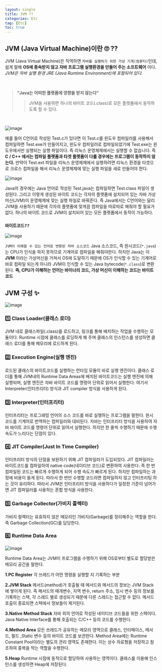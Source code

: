 ```yaml
---
layout: single
title: JVM ??
categories: Etc
tag: [Etc]
toc: true
---
```


## JVM (Java Virtual Machine)이란 🙄 ??

JVM (Java Virtual Machine)은 직역하면 `자바를 실행하기 위한 가상 기계(컴퓨터)`인데, 쉽게 말해 **OS에 종속받지 않고 자바 프로그램 실행환경을 만들어 주는 소프트웨어** 이다.
_JVM은 자바 실행 환경 JRE (Java Runtime Environment)에 포함되어 있다._

<br>

> **<q>Java는 어떠한 플랫폼에 영향을 받지 않는다</q>**
>
> > JVM을 사용하면 하나의 바이트 코드(.class)로 모든 플랫폼에서 동작하도록 할 수 있다.

<br>

![image](https://github.com/kimjaebeom98/Springboot-JPA-Blog/assets/87630540/0dfe09fb-d67e-4415-9aaf-88c1d846ec8b)

예를 들어 C언어로 작성된 Test.c가 있다면 이 Test.c를 윈도우 컴파일러를 사용해서 컴파일하면 Test.exe가 만들어지고, 윈도우 컴파일러로 컴파일되었기에 Test.exe는 윈도우에서만 실행되는 실행 파일이다. 즉 리눅스 운영체제에서는 실행할 수 없습니다. 즉 **C / C++ 에서는 컴파일 플랫폼과 타겟 플랫폼이 다를 경우에는 프로그램이 동작하지 않는다.** 만약이 Test.ext 파일을 리눅스 운영체제에서 실행하려면 리눅스 환경을 타겟으로 크로스 컴파일을 해서 리눅스 운영체제에 맞는 실행 파일을 새로 만들어야 한다.

![image](https://github.com/kimjaebeom98/Springboot-JPA-Blog/assets/87630540/cde5cf6a-e279-4a82-9d75-300ed13edec4)

Java의 경우에는 Java 언어로 작성된 Test.java는 컴파일하면 Test.class 파일이 생성된다. 그리고 이렇게 생성된 바이트 코드는 각자의 플랫폼에 설치되어 있는 자바 가상 머신(JVM)이 운영체제에 맞는 실행 파일로 바꿔준다. 즉 Java에서는 C언어와는 달리 JVM을 사용하기 때문에 각자의 플랫폼에 맞게끔 컴파일을 따로따로 해줘야 할 필요가 없다. 하나의 바이트 코드로 JVM이 설치되어 있는 모든 플랫폼에서 동작이 가능하다.

### `바이트코드??`

![image](https://github.com/kimjaebeom98/Springboot-JPA-Blog/assets/87630540/d9ab2d43-18ba-40a2-877a-b2a79c78b3ea)

`JVM이 이해할 수 있는 언어로 변환된 자바 소스코드`
Java 소스코드, 즉 원시코드(`*.java`)는 CPU가 인식을 하지 못하므로 기계어로 컴파일을 해줘야한다. 하지만 Java는 이 **JVM** 이라는 가상머신을 거쳐서 OS에 도달하기 때문에 OS가 인식할 수 있는 기계어로 바로 컴파일 되는게 아니라 JVM이 인식할 수 있는 Java bytecode(`*.class`)로 변환된다. **즉, CPU가 이해하는 언어는 바이너리 코드, 가상 머신이 이해하는 코드는 바이트 코드**

## JVM 구성 ✨

![image](https://github.com/kimjaebeom98/Springboot-JPA-Blog/assets/87630540/f5d845f2-dfae-4edc-8cb7-882899cfe471)

### 1️⃣ Class Loader(클래스 로더)

JVM 내로 클래스파일(.class)를 로드하고, 링크를 통해 배치하는 작업을 수행하는 모듈이다. Runtime 시점에 클래스를 로딩하게 해 주며 클래스의 인스턴스를 생성하면 클래스 로더를 통해 메모리에 로드하게 된다.

### 2️⃣ Execution Engine(실행 엔진)

로드된 클래스의 바이트코드를 실행하는 런타임 모듈이 바로 실행 엔진이다. 클래스 로더를 통해 JVM내의 Runtime Data Areas에 배치된 바이트코드는 실행 엔진에 의해 실행되며, 실행 엔진은 자바 바이트 코드를 명령어 단위로 읽어서 실행한다. 여기서 Interpreter(인터프리터) 방식과 JIT compiler 방식을 사용하게 된다.

### 3️⃣ Interpreter(인터프리터)

인터프리터는 프로그래밍 언어의 소스 코드를 바로 실행하는 프로그램을 말한다. 원시 코드를 기계어로 번역하는 컴파일러와 대비된다. 자바는 인터프리터 방식을 사용하여 자바 바이트 코드를 명령어 단위로 읽어서 실행한다. 하지만 한 줄씩 수행하기 때문에 수행 속도가 느리다는 단점이 있다.

### 4️⃣ JIT Compiler(Just In Time Compiler)

인터프리터 방식의 단점을 보완하기 위해 JIT 컴파일러가 도입되었다. JIT 컴파일러는 바이트코드를 컴파일하여 native code(네이티브 코드)로 변환하여 사용한다. 즉 한 번 컴파일된 코드는 빠르게 수행하게 되어 수행 속도가 빠르게 된다. 하지만 컴파일하는 과정에 비용이 들게 된다. 따라서 한 번만 수행할 코드라면 컴파일하지 않고 인터프리팅 하는 것이 유리하다. 따라서 JVM은 인터프리터 방식을 사용하다가 일정한 기준이 넘어가면 JIT 컴파일러를 사용하는 혼합 방식을 사용한다.

### 5️⃣ Garbage Collector(가비지 콜렉터)

가비지 컬렉터는 유효하지 않은 메모리인 가비지(Garbage)를 정리해주는 역할을 한다. 즉 Garbage Collection(GC)를 담당한다.

### 6️⃣ Runtime Data Area

![image](https://github.com/kimjaebeom98/Springboot-JPA-Blog/assets/87630540/4f3299aa-6e78-4728-beb1-9f86742015fc)

Runtime Data Area는 JVM이 프로그램을 수행하기 위해 OS로부터 별도로 할당받은 메모리 공간을 말한다.

**1.PC Register**
각 쓰레드가 어떤 명령을 실행할 지 기록하는 부분

**2.JVM Stack**
메서드(method)가 호출될 때 메서드와 메서드의 정보는 JVM Stack에 쌓이게 된다. 즉 메서드의 매개변수, 지역 변수, return 주소, 임시 변수 등의 정보를 기록하는 스택, 각 스레드 별로 생성되기 때문에 다른 스레드는 접근할 수 없다. 메서드 호출이 종료되면 스택에서 정보들이 제거된다.

**3.Native Method Stack**
자바 외의 언어로 작성된 네이티브 코드들을 위한 스택이다. Java Native Interface를 통해 호출되는 C/C++ 등의 코드를 수행한다.

**4.Method Area**
모든 쓰레드가 공유하는 메모리 영역으로 클래스, 인터페이스, 메서드, 필드 ,Static 변수 등의 바이트 코드를 보관한다. Method Area에는 Runtime Constant Pool이라는 별도의 관리 영역도 존재한다. 이는 상수 자료형을 저장하고 참조하여 중복을 막는 역할을 수행한다.

**5.Heap**
Runtime 시점에 동적으로 할당하여 사용하는 영역이다. 클래스를 이용해 인스턴스를 생성하면 Heap에 저장된다.
